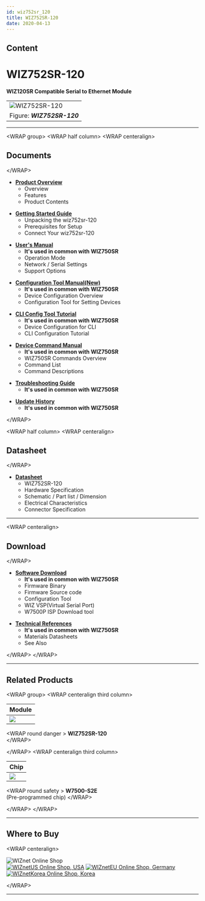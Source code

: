 ```yaml
---
id: wiz752sr_120
title: WIZ752SR-120
date: 2020-04-13
---
```


## Content

# WIZ752SR-120

**WIZ120SR Compatible Serial to Ethernet Module**

|                                                             |
| ----------------------------------------------------------- |
| ![WIZ752SR-120](/products/s2e_module/wiz752sr-120/3.png%20) |
| Figure: ***WIZ752SR-120***                                  |

-----

\<WRAP group\> \<WRAP half column\> \<WRAP centeralign\>

## Documents

\</WRAP\>

  - **[Product
    Overview](/products/s2e_module/wiz752sr-120/overview/en)**
      - Overview
      - Features
      - Product Contents

<!-- end list -->

  - **[Getting Started
    Guide](/products/s2e_module/wiz752sr-120/gettingstarted/en)**
      - Unpacking the wiz752sr-120
      - Prerequisites for Setup
      - Connect Your wiz752sr-120

<!-- end list -->

  - **[User's Manual](/products/wiz750sr/usermanual/start)**
      - **It's used in common with WIZ750SR**
      - Operation Mode
      - Network / Serial Settings
      - Support Options

<!-- end list -->

  - **[Configuration Tool
    Manual(New)](/products/wiz750sr/guiconfigtoolmanual/start)**
      - **It's used in common with WIZ750SR**
      - Device Configuration Overview
      - Configuration Tool for Setting Devices

<!-- end list -->

  - **[CLI Config Tool Tutorial](/products/wiz750sr/clitool/start)**
      - **It's used in common with WIZ750SR**
      - Device Configuration for CLI
      - CLI Configuration Tutorial

<!-- end list -->

  - **[Device Command Manual](/products/wiz750sr/commandmanual/start)**
      - **It's used in common with WIZ750SR**
      - WIZ750SR Commands Overview
      - Command List
      - Command Descriptions

<!-- end list -->

  - **[Troubleshooting
    Guide](/products/wiz750sr/troubleshooting/start)**
      - **It's used in common with WIZ750SR**

<!-- end list -->

  - **[Update History](/products/wiz750sr/history/en)**
      - **It's used in common with WIZ750SR**

\</WRAP\>

\<WRAP half column\> \<WRAP centeralign\>

## Datasheet

\</WRAP\>

  - **[Datasheet](/products/s2e_module/wiz752sr-120/datasheet/start)**
      - WIZ752SR-120
      - Hardware Specification
      - Schematic / Part list / Dimension
      - Electrical Characteristics
      - Connector Specification

-----

\<WRAP centeralign\>

## Download

\</WRAP\>

  - **[Software Download](/products/wiz750sr/download/start)**
      - **It's used in common with WIZ750SR**
      - Firmware Binary
      - Firmware Source code 
      - Configuration Tool
      - WIZ VSP(Virtual Serial Port)
      - W7500P ISP Download tool

<!-- end list -->

  - **[Technical References](/products/wiz750sr/reference/start)**
      - **It's used in common with WIZ750SR**
      - Materials Datasheets
      - See Also

\</WRAP\> \</WRAP\>

-----

## Related Products

\<WRAP group\> \<WRAP centeralign third column\>

| **Module**                                      |
| ----------------------------------------------- |
| ![](/products/s2e_module/wiz752sr-120/3.png%20) |

\<WRAP round danger \> **WIZ752SR-120**  
\</WRAP\>

\</WRAP\> \<WRAP centeralign third column\>

| **Chip**                            |
| ----------------------------------- |
| ![](/products/wiz750jr/w7500_1.jpg) |

\<WRAP round safety \> **W7500-S2E**  
(Pre-programmed chip) \</WRAP\>

\</WRAP\> \</WRAP\>

-----

## Where to Buy

\<WRAP centeralign\>

![WIZnet Online Shop](/products/w5500/buynow.png)  
[![WIZnetUS Online Shop,
USA](/products/w5500/w5500_evb/icons/dollar.png)](http://www.shopwiznet.com/)
[![WIZnetEU Online Shop,
Germany](/products/w5500/w5500_evb/icons/european-euro.png)](http://shop.wiznet.eu/)
[![WIZnetKorea Online Shop,
Korea](/products/w5500/w5500_evb/icons/won.png)](http://shop.wiznet.co.kr/)

\</WRAP\>

-----
